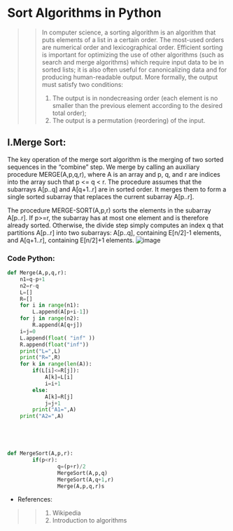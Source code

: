 # Sort Algorithms in Python
>>In computer science, a sorting algorithm is an algorithm that puts elements of a list in a certain order. The most-used orders are numerical order and lexicographical order. Efficient sorting is important for optimizing the use of other algorithms (such as search and merge algorithms) which require input data to be in sorted lists; it is also often useful for canonicalizing data and for producing human-readable output. More formally, the output must satisfy two conditions:
>>1. The output is in nondecreasing order (each element is no smaller than the previous element according to the desired total order);
>>2. The output is a permutation (reordering) of the input.

## I.Merge Sort:
The key operation of the merge sort algorithm is the merging of two sorted
sequences in the “combine” step. We merge by calling an auxiliary procedure
MERGE(A,p,q,r), where A is an array and p, q, and r are indices into the array
such that p <= q < r. The procedure assumes that the subarrays A[p..q] and
A[q+1..r] are in sorted order. It merges them to form a single sorted subarray
that replaces the current subarray A[p..r].

The procedure MERGE-SORT(A,p,r) sorts the elements in the subarray
A[p..r]. If p>=r, the subarray has at most one element and is therefore
already sorted. Otherwise, the divide step simply computes an index q that partitions
A[p..r] into two subarrays: A[p..q], containing E[n/2]-1 elements, and
A[q+1..r], containing E[n/2]+1 elements.
![image](http://mikebuss.com/images/posts/merge-sort/MergeSort.png)

### Code Python:
```python
def Merge(A,p,q,r):
	n1=q-p+1
	n2=r-q
	L=[]
	R=[]
	for i in range(n1):
		L.append(A[p+i-1])
	for j in range(n2):
		R.append(A[q+j])
	i=j=0
	L.append(float( "inf" ))
	R.append(float("inf"))
	print("L=",L)
	print("R=",R)
	for k in range(len(A)):
		if(L[i]<=R[j]):
			A[k]=L[i]
			i=i+1
		else:
			A[k]=R[j]
			j=j+1
		print("A1=",A)
	print("A2=",A)





def MergeSort(A,p,r):
        if(p<r):
                q=(p+r)/2
                MergeSort(A,p,q)
                MergeSort(A,q+1,r)
                Merge(A,p,q,r)s
```


* References:
>> 1. Wikipedia
>> 2. Introduction to algorithms
